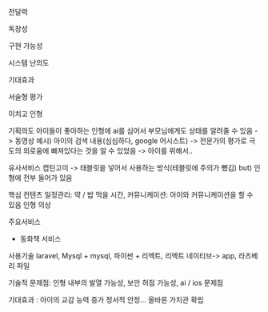 전달력

독창성

구현 가능성

시스템 난의도

기대효과

서술형 평가

이치고 인형

기획의도
  아이들이 좋아하는 인형에 ai를 심어서 부모님에게도 상태를 알려줄 수 있음
  -> 동영상 예시) 아이의 검색 내용(심심하다, google 어시스트) -> 전문가의 평가로 극도의 외로움에 빠져있다는 것을 알 수 있었음
  -> 아이를 위해서..

유사서비스
  캡틴고미 -> 태블릿을 넣어서 사용하는 방식(테블릿에 주의가 뺐김)
    but) 인형에 전부 들어가 있음

핵심 컨텐츠
  일정관리: 약 / 밥 먹을 시간, 
  커뮤니케이션: 아이와 커뮤니케이션을 할 수 있음
  인형 의상

주요서비스
+ 동화책 서비스

사용기술
laravel, Mysql + mysql, 파이썬 + 리엑트, 리엑트 네이티브-> app,
라즈베리 파일

기술적 문제점: 인형 내부의 발열 가능성, 보안 허점 가능성, ai / ios 문제점

기대효과
: 아이의 교감 능력 증가
정서적 안정... 올바른 가치관 확립

